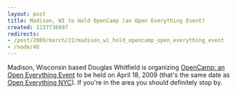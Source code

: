 ```yaml
--- 
layout: post
title: Madison, WI to Hold OpenCamp (an Open Everything Event)
created: 1237736997
redirects:
- /post/2009/march/22/madison_wi_hold_opencamp_open_everything_event
- /node/48
---
```

Madison, Wisconsin based Douglas Whitfield is organizing <a href="http://openeverything.wik.is/Madison%2c_WI/OEMad_2009">OpenCamp: an Open Everything Event</a> to be held on April 18, 2009 (that's the same date as <a href="http://nyc.openeverything.us">Open Everything NYC</a>). If you're in the area you should definitely stop by.
